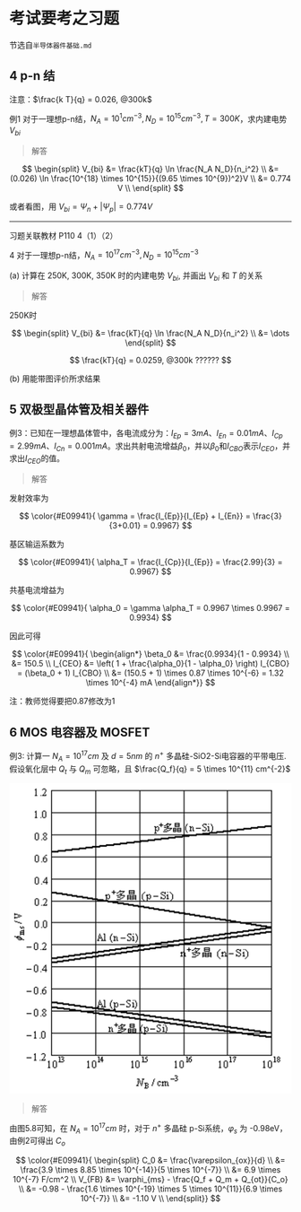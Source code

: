 # 考试要考之习题

节选自`半导体器件基础.md`

## 4 p-n 结

注意：$\frac{k T}{q} = 0.026, @300k$

例1 对于一理想p-n结，$N_A = 10^{1} cm^{-3}, N_D = 10^{15} cm^{-3}, T = 300K$，求内建电势 $V_{bi}$

> 解答

$$
\begin{split}
    V_{bi}
    &= \frac{kT}{q} \ln \frac{N_A N_D}{n_i^2} \\
    &= (0.026) \ln \frac{10^{18} \times 10^{15}}{(9.65 \times 10^{9})^2}V \\
    &= 0.774 V \\
\end{split}
$$

或者看图，用 $V_{bi} = \Psi_n + |\Psi_p| = 0.774V$

---

习题关联教材 P110 4（1）（2）

4 对于一理想p-n结，$N_A = 10^{17} cm^{-3}, N_D = 10^{15} cm^{-3}$

(a) 计算在 250K, 300K, 350K 时的内建电势 $V_{bi}$, 并画出 $V_{bi}$ 和 $T$ 的关系

> 解答

250K时

$$
\begin{split}
    V_{bi}
    &= \frac{kT}{q} \ln \frac{N_A N_D}{n_i^2} \\
    &= \dots
\end{split}
$$

$$
\frac{kT}{q} = 0.0259, @300k ??????
$$

(b) 用能带图评价所求结果

## 5 双极型晶体管及相关器件

例3：已知在一理想晶体管中，各电流成分为：$I_{Ep}=3mA$、$I_{En}=0.01mA$、$I_{Cp}=2.99mA$、$I_{Cn}=0.001mA$。求出共射电流增益$β_0$，并以$β_0$和$I_{CBO}$表示$I_{CEO}$，并求出$I_{CEO}$的值。

> 解答

发射效率为

$$
\color{#E09941}{
\gamma = \frac{I_{Ep}}{I_{Ep} + I_{En}} = \frac{3}{3+0.01} = 0.9967}
$$

基区输运系数为

$$
\color{#E09941}{
\alpha_T = \frac{I_{Cp}}{I_{Ep}} = \frac{2.99}{3} = 0.9967}
$$

共基电流增益为

$$
\color{#E09941}{
\alpha_0 = \gamma \alpha_T = 0.9967 \times 0.9967 = 0.9934}
$$

因此可得

$$
\color{#E09941}{
\begin{align*}
    \beta_0
    &= \frac{0.9934}{1 - 0.9934} \\
    &= 150.5 \\
    I_{CEO}
    &= \left( 1 + \frac{\alpha_0}{1 - \alpha_0} \right) I_{CBO} = (\beta_0 + 1) I_{CBO} \\
    &= (150.5 + 1) \times 0.87 \times 10^{-6} = 1.32 \times 10^{-4} mA
\end{align*}}
$$

注：教师觉得要把0.87修改为1

## 6 MOS 电容器及 MOSFET

例3: 计算一 $N_A=10^{17}cm$ 及 $d=5nm$ 的 $n^+$ 多晶硅-SiO2-Si电容器的平带电压. 假设氧化层中 $Q_t$ 与 $Q_m$ 可忽略，且 $\frac{Q_f}{q} = 5 \times 10^{11} cm^{-2}$

![图5.8 铝、n+及p+多晶硅栅极材料与硅的功函数差随衬底杂质浓度的变化关系](../assets/ppt_img_3_37_1.png)

> 解答

由图5.8可知，在 $N_A=10^{17}cm$ 时，对于 $n^+$ 多晶硅 p-Si系统，$\varphi_s$ 为 -0.98eV，由例2可得出 $C_o$

$$
\color{#E09941}{
\begin{split}
    C_0
    &= \frac{\varepsilon_{ox}}{d} \\
    &= \frac{3.9 \times 8.85 \times 10^{-14}}{5 \times 10^{-7}} \\
    &= 6.9 \times 10^{-7} F/cm^2 \\
    V_{FB}
    &= \varphi_{ms} - \frac{Q_f + Q_m + Q_{ot}}{C_o} \\
    &= -0.98 - \frac{1.6 \times 10^{-19} \times 5 \times 10^{11}}{6.9 \times 10^{-7}} \\
    &= -1.10 V \\
\end{split}}
$$
